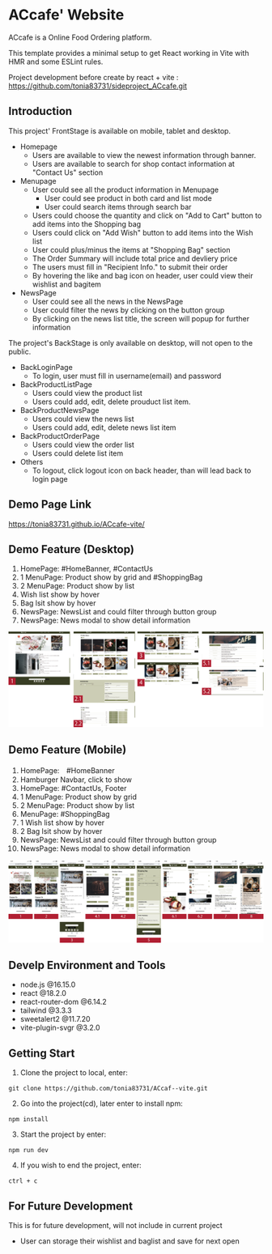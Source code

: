 # ACcafe' Website

ACcafe is a Online Food Ordering platform.

This template provides a minimal setup to get React working in Vite with HMR and some ESLint rules.

Project development before create by react + vite : https://github.com/tonia83731/sideproject_ACcafe.git


## Introduction

This project' FrontStage is available on mobile, tablet and desktop.

* Homepage
  * Users are available to view the newest information through banner.
  * Users are available to search for shop contact information at "Contact Us" section
* Menupage
  * User could see all the product information in Menupage
    * User could see product in both card and list mode
    * User could search items through search bar
  * Users could choose the quantity and click on "Add to Cart" button to add items into the Shopping bag
  * Users could click on "Add Wish" button to add items into the Wish list
  * User could plus/minus the items at "Shopping Bag" section
  * The Order Summary will include total price and devliery price
  * The users must fill in "Recipient Info." to submit their order
  * By hovering the like and bag icon on header, user could view their wishlist and bagitem
* NewsPage
  * User could see all the news in the NewsPage
  * User could filter the news by clicking on the button group
  * By clicking on the news list title, the screen will popup for further information

The project's BackStage is only available on desktop, will not open to the public.
* BackLoginPage
  * To login, user must fill in username(email) and password
* BackProductListPage
  * Users could view the product list 
  * Users could add, edit, delete prouduct list item.
* BackProductNewsPage
  * Users could view the news list 
  * Users could add, edit, delete news list item
* BackProductOrderPage
  * Users could view the order list 
  * Users could delete list item
* Others
  * To logout, click logout icon on back header, than will lead back to login page 

## Demo Page Link
https://tonia83731.github.io/ACcafe-vite/


## Demo Feature (Desktop)
1. HomePage: #HomeBanner, #ContactUs
2. 1 MenuPage: Product show by grid and #ShoppingBag
2. 2 MenuPage: Product show by list
3. Wish list show by hover
4. Bag lsit show by hover
5. NewsPage: NewsList and could filter through button group
6. NewsPage: News modal to show detail information

![Alt text](src/assets/img/rm_Desktop.png)

## Demo Feature (Mobile)
1. HomePage:　#HomeBanner
2. Hamburger Navbar, click to show
3. HomePage: #ContactUs, Footer
4. 1 MenuPage: Product show by grid
4. 2 MenuPage: Product show by list
5. MenuPage: #ShoppingBag
6. 1 Wish list show by hover
6. 2 Bag lsit show by hover
7. NewsPage: NewsList and could filter through button group
8. NewsPage: News modal to show detail information

![Alt text](src/assets/img/rm_Tablet.png)

## Develp Environment and Tools

* node.js @16.15.0
* react @18.2.0
* react-router-dom @6.14.2
* tailwind @3.3.3
* sweetalert2 @11.7.20
* vite-plugin-svgr @3.2.0

## Getting Start

1. Clone the project to local, enter:

```
git clone https://github.com/tonia83731/ACcaf--vite.git
```

2. Go into the project(cd), later enter to install npm:

```
npm install
```

3. Start the project by enter:

```
npm run dev
```

4. If you wish to end the project, enter:

```
ctrl + c
```

## For Future Development

This is for future development, will not include in current project

* User can storage their wishlist and baglist and save for next open



<!-- deploy github page: https://www.youtube.com/watch?v=XhoWXhyuW_I -->
<!-- deploy github page with react router dom: https://www.youtube.com/watch?v=uEEj2c3_ydg -->
